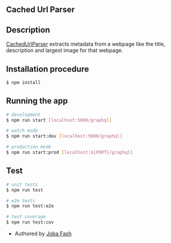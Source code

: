 ## Cached Url Parser

## Description

[CachedUrlParser](https://cached-url-parser.herokuapp.com/graphql) extracts metadata from a webpage like the title, description and largest image for that webpage.

## Installation procedure

```bash
$ npm install
```

## Running the app

```bash
# development
$ npm run start [localhost:5000/graphql]

# watch mode
$ npm run start:dev [localhost:5000/graphql]

# production mode
$ npm run start:prod [localhost:${PORT}/graphql]
```

## Test

```bash
# unit tests
$ npm run test

# e2e tests
$ npm run test:e2e

# test coverage
$ npm run test:cov
```

- Authored by [Joba Fash](https://twitter.com/jobafash)
